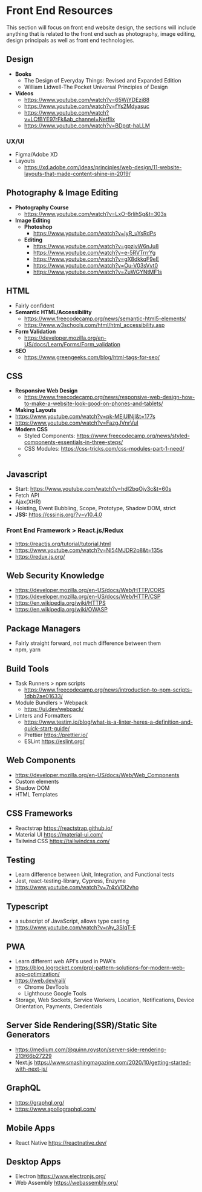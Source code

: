 # Front End Resources
This section will focus on front end website design, the sections will include anything that is related to the front end such as photography, image editing, design principals as well as front end technologies.
## Design
* **Books**
  * The Design of Everyday Things: Revised and Expanded Edition
  * William Lidwell-The Pocket Universal Principles of Design
* **Videos**  
  * https://www.youtube.com/watch?v=65WjYDEzi88
  * https://www.youtube.com/watch?v=fYs2Mdyasuc
  * https://www.youtube.com/watch?v=LCfBYE97rFk&ab_channel=Netflix
  * https://www.youtube.com/watch?v=BDpqt-haLLM
### UX/UI
* Figma/Adobe XD
* Layouts
  * https://xd.adobe.com/ideas/principles/web-design/11-website-layouts-that-made-content-shine-in-2019/
## Photography & Image Editing
* **Photography Course**
  * https://www.youtube.com/watch?v=LxO-6rlihSg&t=303s
* **Image Editing**
  * **Photoshop**
    * https://www.youtube.com/watch?v=IyR_uYsRdPs
  * **Editing**
    * https://www.youtube.com/watch?v=gpzjvW6nJu8
    * https://www.youtube.com/watch?v=e-5RVTrrrYg
    * https://www.youtube.com/watch?v=gX8dkkqF9eE
    * https://www.youtube.com/watch?v=Ou-V03sVvt0
    * https://www.youtube.com/watch?v=ZuWGYNtMF1s
## HTML
* Fairly confident
* **Semantic HTML/Accessibility**
  * https://www.freecodecamp.org/news/semantic-html5-elements/
  * https://www.w3schools.com/html/html_accessibility.asp
* **Form Validation**
  * https://developer.mozilla.org/en-US/docs/Learn/Forms/Form_validation
* **SEO**
  * https://www.greengeeks.com/blog/html-tags-for-seo/
## CSS
* **Responsive Web Design**
  * https://www.freecodecamp.org/news/responsive-web-design-how-to-make-a-website-look-good-on-phones-and-tablets/
* **Making Layouts**
* https://www.youtube.com/watch?v=pk-MEjUINjI&t=177s
* https://www.youtube.com/watch?v=FazgJVnrVuI
* **Modern CSS**
  * Styled Components: https://www.freecodecamp.org/news/styled-components-essentials-in-three-steps/
  * CSS Modules: https://css-tricks.com/css-modules-part-1-need/
  * 
## Javascript
* Start: https://www.youtube.com/watch?v=hdI2bqOjy3c&t=60s
* Fetch API
* Ajax(XHR)
* Hoisting, Event Bubbling, Scope, Prototype, Shadow DOM, strict
* **JSS:** https://cssinjs.org/?v=v10.4.0
### Front End Framework > React.js/Redux
* https://reactjs.org/tutorial/tutorial.html
* https://www.youtube.com/watch?v=Nl54MJDR2p8&t=135s
* https://redux.js.org/
## Web Security Knowledge
* https://developer.mozilla.org/en-US/docs/Web/HTTP/CORS
* https://developer.mozilla.org/en-US/docs/Web/HTTP/CSP
* https://en.wikipedia.org/wiki/HTTPS
* https://en.wikipedia.org/wiki/OWASP
## Package Managers
* Fairly straight forward, not much difference between them
* npm, yarn
## Build Tools
* Task Runners > npm scripts
  * https://www.freecodecamp.org/news/introduction-to-npm-scripts-1dbb2ae01633/
* Module Bundlers > Webpack
  * https://ui.dev/webpack/
* Linters and Formatters
  * https://www.testim.io/blog/what-is-a-linter-heres-a-definition-and-quick-start-guide/
  * Prettier https://prettier.io/
  * ESLint https://eslint.org/
## Web Components
* https://developer.mozilla.org/en-US/docs/Web/Web_Components
* Custom elements
* Shadow DOM
* HTML Templates
## CSS Frameworks
  * Reactstrap https://reactstrap.github.io/
  * Material UI https://material-ui.com/
  * Tailwind CSS https://tailwindcss.com/
## Testing
* Learn difference between Unit, Integration, and Functional tests
* Jest, react-testing-library, Cypress, Enzyme
* https://www.youtube.com/watch?v=7r4xVDI2vho
## Typescript
* a subscript of JavaScript, allows type casting
* https://www.youtube.com/watch?v=rAy_3SIqT-E
## PWA
* Learn different web API's used in PWA's
* https://blog.logrocket.com/prpl-pattern-solutions-for-modern-web-app-optimization/
* https://web.dev/rail/
  * Chrome DevTools
  * Lighthouse Google Tools
* Storage, Web Sockets, Service Workers, Location, Notifications, Device Orientation, Payments, Credentials
## Server Side Rendering(SSR)/Static Site Generators
* https://medium.com/@quinn.royston/server-side-rendering-213f66b27229
* Next.js https://www.smashingmagazine.com/2020/10/getting-started-with-next-js/
## GraphQL
* https://graphql.org/
* https://www.apollographql.com/
## Mobile Apps
* React Native https://reactnative.dev/
## Desktop Apps
* Electron https://www.electronjs.org/
* Web Assembly https://webassembly.org/

